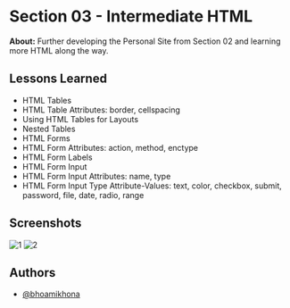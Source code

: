 
# Section 03 - Intermediate HTML

**About:** Further developing the Personal Site from Section 02 and learning more HTML along the way.

## Lessons Learned

- HTML Tables
- HTML Table Attributes: border, cellspacing
- Using HTML Tables for Layouts
- Nested Tables
- HTML Forms
- HTML Form Attributes: action, method, enctype
- HTML Form Labels
- HTML Form Input
- HTML Form Input Attributes: name, type
- HTML Form Input Type Attribute-Values: text, color, checkbox, submit, password, file, date, radio, range

## Screenshots
![1](https://user-images.githubusercontent.com/50435319/197455518-d3acbda2-99d8-4e6f-88f8-95fceced81d7.PNG)
![2](https://user-images.githubusercontent.com/50435319/197455524-695a5757-2e47-456c-a77c-3e3da107b3ae.PNG)

## Authors

- [@bhoamikhona](https://github.com/bhoamikhona)


